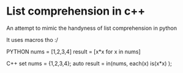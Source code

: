 # List comprehension in c++

An attempt to mimic the handyness of list comprehension in python

It uses macros tho :/

PYTHON
    nums = [1,2,3,4]
    result = [x*x for x in nums]
    
C++
	set nums = {1,2,3,4};
	auto result = in(nums, each(x) is(x*x) );


